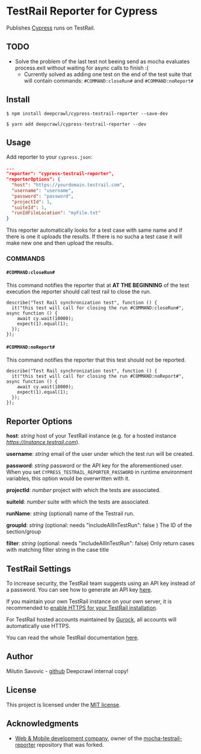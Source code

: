 # TestRail Reporter for Cypress

Publishes [Cypress](https://www.cypress.io/) runs on TestRail.

## TODO
* Solve the problem of the last test not beeing send as mocha evaluates process.exit without waiting for async calls to finish :(
  * Currently solved as adding one test on the end of the test suite that will contain commands: `#COMMAND:closeRun#` and `#COMMAND:noReport#`

## Install

```shell
$ npm install deepcrawl/cypress-testrail-reporter --save-dev
```

```shell
$ yarn add deepcrawl/cypress-testrail-reporter --dev
```

## Usage

Add reporter to your `cypress.json`:

```json
...
"reporter": "cypress-testrail-reporter",
"reporterOptions": {
  "host": "https://yourdomain.testrail.com",
  "username": "username",
  "password": "password",
  "projectId": 1,
  "suiteId": 1,
  "runIdFileLocation": "myFile.txt"
}
```

This reporter automatically looks for a test case with same name and if there is one it uploads the results. If there is no sucha a test case it will make new one and then upload the results.

### COMMANDS

#### `#COMMAND:closeRun#`

This command notifies the reporter  that at <b>AT THE BEGINNING</b> of the test execution the reporter should call test rail to close the run.

```
describe("Test Rail synchronization test", function () {
  it("this test will call for closing the run #COMMAND:closeRun#", async function () {
    await cy.wait(10000);
    expect(1).equal(1);
  });
});
```

#### `#COMMAND:noReport#`

This command notifies the reporter that this test should not be reported.

```
describe("Test Rail synchronization test", function () {
  it("this test will call for closing the run #COMMAND:noReport#", async function () {
    await cy.wait(10000);
    expect(1).equal(1);
  });
});
```

## Reporter Options

**host**: _string_ host of your TestRail instance (e.g. for a hosted instance _https://instance.testrail.com_).

**username**: _string_ email of the user under which the test run will be created.

**password**: _string_ password or the API key for the aforementioned user. When you set `CYPRESS_TESTRAIL_REPORTER_PASSWORD` in runtime environment variables, this option would be overwritten with it.

**projectId**: _number_ project with which the tests are associated.

**suiteId**: _number_ suite with which the tests are associated.

**runName**: _string_ (optional) name of the Testrail run.

**groupId**: _string_ (optional: needs "includeAllInTestRun": false ) The ID of the section/group

**filter**: _string_ (optional: needs "includeAllInTestRun": false) Only return cases with matching filter string in the case title

## TestRail Settings

To increase security, the TestRail team suggests using an API key instead of a password. You can see how to generate an API key [here](http://docs.gurock.com/testrail-api2/accessing#username_and_api_key).

If you maintain your own TestRail instance on your own server, it is recommended to [enable HTTPS for your TestRail installation](http://docs.gurock.com/testrail-admin/admin-securing#using_https).

For TestRail hosted accounts maintained by [Gurock](http://www.gurock.com/), all accounts will automatically use HTTPS.

You can read the whole TestRail documentation [here](http://docs.gurock.com/).

## Author

Milutin Savovic - [github](https://github.com/mickosav)
Deepcrawl internal copy!

## License

This project is licensed under the [MIT license](/LICENSE.md).

## Acknowledgments

* [Web & Mobile development company](https://github.com/Vivify-Ideas), owner of the [mocha-testrail-reporter](https://github.com/Vivify-Ideas/cypress-testrail-reporter) repository that was forked.

